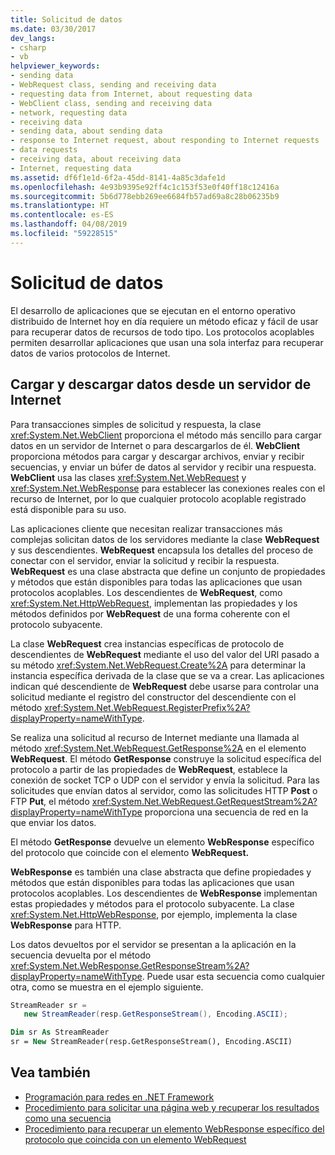 ```yaml
---
title: Solicitud de datos
ms.date: 03/30/2017
dev_langs:
- csharp
- vb
helpviewer_keywords:
- sending data
- WebRequest class, sending and receiving data
- requesting data from Internet, about requesting data
- WebClient class, sending and receiving data
- network, requesting data
- receiving data
- sending data, about sending data
- response to Internet request, about responding to Internet requests
- data requests
- receiving data, about receiving data
- Internet, requesting data
ms.assetid: df6f1e1d-6f2a-45dd-8141-4a85c3dafe1d
ms.openlocfilehash: 4e93b9395e92ff4c1c153f53e0f40ff18c12416a
ms.sourcegitcommit: 5b6d778ebb269ee6684fb57ad69a8c28b06235b9
ms.translationtype: HT
ms.contentlocale: es-ES
ms.lasthandoff: 04/08/2019
ms.locfileid: "59228515"
---
```

# <a name="requesting-data"></a>Solicitud de datos
El desarrollo de aplicaciones que se ejecutan en el entorno operativo distribuido de Internet hoy en día requiere un método eficaz y fácil de usar para recuperar datos de recursos de todo tipo. Los protocolos acoplables permiten desarrollar aplicaciones que usan una sola interfaz para recuperar datos de varios protocolos de Internet.  
  
## <a name="uploading-and-downloading-data-from-an-internet-server"></a>Cargar y descargar datos desde un servidor de Internet  
 Para transacciones simples de solicitud y respuesta, la clase <xref:System.Net.WebClient> proporciona el método más sencillo para cargar datos en un servidor de Internet o para descargarlos de él. **WebClient** proporciona métodos para cargar y descargar archivos, enviar y recibir secuencias, y enviar un búfer de datos al servidor y recibir una respuesta. **WebClient** usa las clases <xref:System.Net.WebRequest> y <xref:System.Net.WebResponse> para establecer las conexiones reales con el recurso de Internet, por lo que cualquier protocolo acoplable registrado está disponible para su uso.  
  
 Las aplicaciones cliente que necesitan realizar transacciones más complejas solicitan datos de los servidores mediante la clase **WebRequest** y sus descendientes. **WebRequest** encapsula los detalles del proceso de conectar con el servidor, enviar la solicitud y recibir la respuesta. **WebRequest** es una clase abstracta que define un conjunto de propiedades y métodos que están disponibles para todas las aplicaciones que usan protocolos acoplables. Los descendientes de **WebRequest**, como <xref:System.Net.HttpWebRequest>, implementan las propiedades y los métodos definidos por **WebRequest** de una forma coherente con el protocolo subyacente.  
  
 La clase **WebRequest** crea instancias específicas de protocolo de descendientes de **WebRequest** mediante el uso del valor del URI pasado a su método <xref:System.Net.WebRequest.Create%2A> para determinar la instancia específica derivada de la clase que se va a crear. Las aplicaciones indican qué descendiente de **WebRequest** debe usarse para controlar una solicitud mediante el registro del constructor del descendiente con el método <xref:System.Net.WebRequest.RegisterPrefix%2A?displayProperty=nameWithType>.  
  
 Se realiza una solicitud al recurso de Internet mediante una llamada al método <xref:System.Net.WebRequest.GetResponse%2A> en el elemento **WebRequest**. El método **GetResponse** construye la solicitud específica del protocolo a partir de las propiedades de **WebRequest**, establece la conexión de socket TCP o UDP con el servidor y envía la solicitud. Para las solicitudes que envían datos al servidor, como las solicitudes HTTP **Post** o FTP **Put**, el método <xref:System.Net.WebRequest.GetRequestStream%2A?displayProperty=nameWithType> proporciona una secuencia de red en la que enviar los datos.  
  
 El método **GetResponse** devuelve un elemento **WebResponse** específico del protocolo que coincide con el elemento **WebRequest.**  
  
 **WebResponse** es también una clase abstracta que define propiedades y métodos que están disponibles para todas las aplicaciones que usan protocolos acoplables. Los descendientes de **WebResponse** implementan estas propiedades y métodos para el protocolo subyacente. La clase <xref:System.Net.HttpWebResponse>, por ejemplo, implementa la clase **WebResponse** para HTTP.  
  
 Los datos devueltos por el servidor se presentan a la aplicación en la secuencia devuelta por el método <xref:System.Net.WebResponse.GetResponseStream%2A?displayProperty=nameWithType>. Puede usar esta secuencia como cualquier otra, como se muestra en el ejemplo siguiente.  
  
```csharp  
StreamReader sr =  
   new StreamReader(resp.GetResponseStream(), Encoding.ASCII);  
```  
  
```vb  
Dim sr As StreamReader  
sr = New StreamReader(resp.GetResponseStream(), Encoding.ASCII)  
```  
  
## <a name="see-also"></a>Vea también

- [Programación para redes en .NET Framework](../../../docs/framework/network-programming/index.md)
- [Procedimiento para solicitar una página web y recuperar los resultados como una secuencia](../../../docs/framework/network-programming/how-to-request-a-web-page-and-retrieve-the-results-as-a-stream.md)
- [Procedimiento para recuperar un elemento WebResponse específico del protocolo que coincida con un elemento WebRequest](../../../docs/framework/network-programming/how-to-retrieve-a-protocol-specific-webresponse-that-matches-a-webrequest.md)
